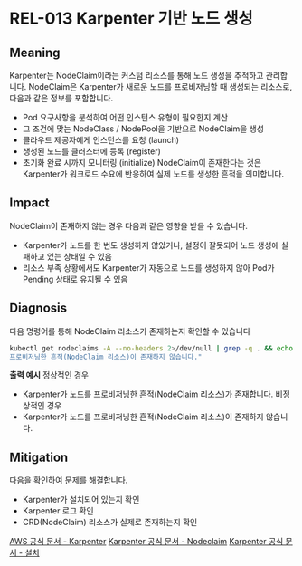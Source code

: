 # REL-013 Karpenter 기반 노드 생성

## Meaning
Karpenter는 NodeClaim이라는 커스텀 리소스를 통해 노드 생성을 추적하고 관리합니다.
NodeClaim은 Karpenter가 새로운 노드를 프로비저닝할 때 생성되는 리소스로, 다음과 같은 정보를 포함합니다.
- Pod 요구사항을 분석하여 어떤 인스턴스 유형이 필요한지 계산
- 그 조건에 맞는 NodeClass / NodePool을 기반으로 NodeClaim을 생성
- 클라우드 제공자에게 인스턴스를 요청 (launch)
- 생성된 노드를 클러스터에 등록 (register)
- 초기화 완료 시까지 모니터링 (initialize)
NodeClaim이 존재한다는 것은 Karpenter가 워크로드 수요에 반응하여 실제 노드를 생성한 흔적을 의미합니다.

## Impact
NodeClaim이 존재하지 않는 경우 다음과 같은 영향을 받을 수 있습니다.
- Karpenter가 노드를 한 번도 생성하지 않았거나, 설정이 잘못되어 노드 생성에 실패하고 있는 상태일 수 있음
- 리소스 부족 상황에서도 Karpenter가 자동으로 노드를 생성하지 않아 Pod가 Pending 상태로 유지될 수 있음


## Diagnosis
다음 명령어를 통해 NodeClaim 리소스가 존재하는지 확인할 수 있습니다

```bash
kubectl get nodeclaims -A --no-headers 2>/dev/null | grep -q . && echo "Karpenter가 노드를 프로비저닝한 흔적(NodeClaim 리소스)가 존재합니다." || echo "Karpenter가 노드를
프로비저닝한 흔적(NodeClaim 리소스)이 존재하지 않습니다."
```

**출력 예시**
정상적인 경우
- Karpenter가 노드를 프로비저닝한 흔적(NodeClaim 리소스)가 존재합니다.
비정상적인 경우
- Karpenter가 노드를 프로비저닝한 흔적(NodeClaim 리소스)이 존재하지 않습니다.


## Mitigation
다음을 확인하여 문제를 해결합니다.
- Karpenter가 설치되어 있는지 확인
- Karpenter 로그 확인
- CRD(NodeClaim) 리소스가 실제로 존재하는지 확인

[AWS 공식 문서 - Karpenter](https://docs.aws.amazon.com/ko_kr/eks/latest/best-practices/karpenter.html)
[Karpenter 공식 문서 - Nodeclaim](https://karpenter.sh/docs/concepts/nodeclaims)
[Karpenter 공식 문서 - 설치](https://karpenter.sh/docs/getting-started)
